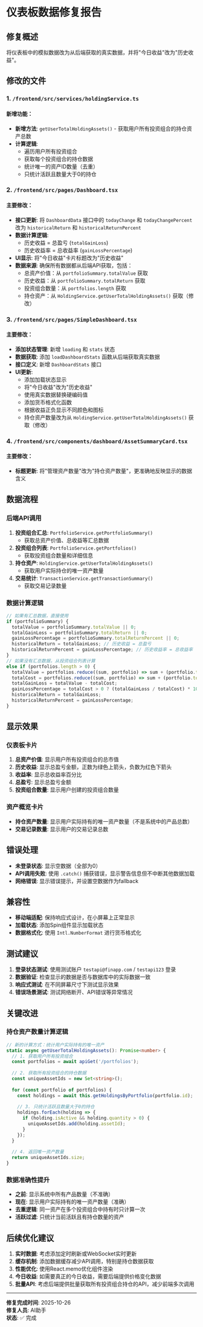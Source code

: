 # 仪表板数据修复报告

## 修复概述

将仪表板中的模拟数据改为从后端获取的真实数据，并将"今日收益"改为"历史收益"。

## 修改的文件

### 1. `/frontend/src/services/holdingService.ts`

#### 新增功能：
- **新增方法**: `getUserTotalHoldingAssets()` - 获取用户所有投资组合的持仓资产总数
- **计算逻辑**: 
  - 遍历用户所有投资组合
  - 获取每个投资组合的持仓数据
  - 统计唯一的资产ID数量（去重）
  - 只统计活跃且数量大于0的持仓

### 2. `/frontend/src/pages/Dashboard.tsx`

#### 主要修改：
- **接口更新**: 将 `DashboardData` 接口中的 `todayChange` 和 `todayChangePercent` 改为 `historicalReturn` 和 `historicalReturnPercent`
- **数据计算逻辑**: 
  - 历史收益 = 总盈亏 (`totalGainLoss`)
  - 历史收益率 = 总收益率 (`gainLossPercentage`)
- **UI显示**: 将"今日收益"卡片标题改为"历史收益"
- **数据来源**: 确保所有数据都从后端API获取，包括：
  - 总资产价值：从 `portfolioSummary.totalValue` 获取
  - 历史收益：从 `portfolioSummary.totalReturn` 获取
  - 投资组合数量：从 `portfolios.length` 获取
  - 持仓资产：从 `HoldingService.getUserTotalHoldingAssets()` 获取（修改）

### 3. `/frontend/src/pages/SimpleDashboard.tsx`

#### 主要修改：
- **添加状态管理**: 新增 `loading` 和 `stats` 状态
- **数据获取**: 添加 `loadDashboardStats` 函数从后端获取真实数据
- **接口定义**: 新增 `DashboardStats` 接口
- **UI更新**: 
  - 添加加载状态显示
  - 将"今日收益"改为"历史收益"
  - 使用真实数据替换硬编码值
  - 添加货币格式化函数
  - 根据收益正负显示不同颜色和图标
  - 持仓资产数量改为从 `HoldingService.getUserTotalHoldingAssets()` 获取（修改）

### 4. `/frontend/src/components/dashboard/AssetSummaryCard.tsx`

#### 主要修改：
- **标题更新**: 将"管理资产数量"改为"持仓资产数量"，更准确地反映显示的数据含义

## 数据流程

### 后端API调用
1. **投资组合汇总**: `PortfolioService.getPortfolioSummary()`
   - 获取总资产价值、总收益等汇总数据
2. **投资组合列表**: `PortfolioService.getPortfolios()`
   - 获取投资组合数量和详细信息
3. **持仓资产**: `HoldingService.getUserTotalHoldingAssets()`
   - 获取用户实际持仓的唯一资产数量
4. **交易统计**: `TransactionService.getTransactionSummary()`
   - 获取交易记录数量

### 数据计算逻辑
```typescript
// 如果有汇总数据，直接使用
if (portfolioSummary) {
  totalValue = portfolioSummary.totalValue || 0;
  totalGainLoss = portfolioSummary.totalReturn || 0;
  gainLossPercentage = portfolioSummary.totalReturnPercent || 0;
  historicalReturn = totalGainLoss; // 历史收益 = 总盈亏
  historicalReturnPercent = gainLossPercentage; // 历史收益率 = 总收益率
}
// 如果没有汇总数据，从投资组合列表计算
else if (portfolios.length > 0) {
  totalValue = portfolios.reduce((sum, portfolio) => sum + (portfolio.totalValue || 0), 0);
  totalCost = portfolios.reduce((sum, portfolio) => sum + (portfolio.totalCost || 0), 0);
  totalGainLoss = totalValue - totalCost;
  gainLossPercentage = totalCost > 0 ? (totalGainLoss / totalCost) * 100 : 0;
  historicalReturn = totalGainLoss;
  historicalReturnPercent = gainLossPercentage;
}
```

## 显示效果

### 仪表板卡片
1. **总资产价值**: 显示用户所有投资组合的总市值
2. **历史收益**: 显示总盈亏金额，正数为绿色上箭头，负数为红色下箭头
3. **收益率**: 显示总收益率百分比
4. **总盈亏**: 显示总盈亏金额
5. **投资组合数量**: 显示用户创建的投资组合数量

### 资产概览卡片
- **持仓资产数量**: 显示用户实际持有的唯一资产数量（不是系统中的产品总数）
- **交易记录数量**: 显示用户的交易记录总数

## 错误处理

- **未登录状态**: 显示空数据（全部为0）
- **API调用失败**: 使用 `.catch()` 捕获错误，显示警告信息但不中断其他数据加载
- **网络错误**: 显示错误提示，并设置空数据作为fallback

## 兼容性

- **移动端适配**: 保持响应式设计，在小屏幕上正常显示
- **加载状态**: 添加Spin组件显示加载状态
- **数据格式化**: 使用 `Intl.NumberFormat` 进行货币格式化

## 测试建议

1. **登录状态测试**: 使用测试账户 `testapi@finapp.com` / `testapi123` 登录
2. **数据验证**: 检查显示的数据是否与数据库中的实际数据一致
3. **响应式测试**: 在不同屏幕尺寸下测试显示效果
4. **错误场景测试**: 测试网络断开、API错误等异常情况

## 关键改进

### 持仓资产数量计算逻辑
```typescript
// 新的计算方式：统计用户实际持有的唯一资产
static async getUserTotalHoldingAssets(): Promise<number> {
  // 1. 获取用户所有投资组合
  const portfolios = await apiGet('/portfolios');
  
  // 2. 获取所有投资组合的持仓数据
  const uniqueAssetIds = new Set<string>();
  
  for (const portfolio of portfolios) {
    const holdings = await this.getHoldingsByPortfolio(portfolio.id);
    
    // 3. 只统计活跃且数量大于0的持仓
    holdings.forEach(holding => {
      if (holding.isActive && holding.quantity > 0) {
        uniqueAssetIds.add(holding.assetId);
      }
    });
  }
  
  // 4. 返回唯一资产数量
  return uniqueAssetIds.size;
}
```

### 数据准确性提升
- **之前**: 显示系统中所有产品数量（不准确）
- **现在**: 显示用户实际持有的唯一资产数量（准确）
- **去重逻辑**: 同一资产在多个投资组合中持有时只计算一次
- **活跃过滤**: 只统计当前活跃且有持仓数量的资产

## 后续优化建议

1. **实时数据**: 考虑添加定时刷新或WebSocket实时更新
2. **缓存机制**: 添加数据缓存减少API调用，特别是持仓数据获取
3. **性能优化**: 使用React.memo优化组件渲染
4. **今日收益**: 如需要真正的今日收益，需要后端提供价格变化数据
5. **批量API**: 考虑后端提供批量获取所有投资组合持仓的API，减少前端多次调用

---

**修复完成时间**: 2025-10-26  
**修复人员**: AI助手  
**状态**: ✅ 完成
